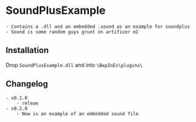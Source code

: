 # SoundPlusExample
	- Contains a .dll and an embedded .sound as an example for soundplus
	- Sound is some random guys grunt on artificer m1

## Installation
Drop `SoundPlusExample.dll` and into `\BepInEx\plugins\`

## Changelog
	- v0.1.0
		- releae
	- v0.2.0
		- Now is an example of an embedded sound file